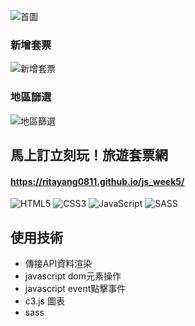 ![首圖](https://imgur.com/whytPyr.jpg)
### 新增套票
![新增套票](https://imgur.com/oKFA5LZ.gif)
### 地區篩選
![地區篩選](https://imgur.com/Im8mFOB.gif)
## 馬上訂立刻玩！旅遊套票網
#### https://ritayang0811.github.io/js_week5/

![HTML5](https://img.shields.io/badge/html5-%23E34F26.svg?style=for-the-badge&logo=html5&logoColor=white)
![CSS3](https://img.shields.io/badge/css3-%231572B6.svg?style=for-the-badge&logo=css3&logoColor=white)
![JavaScript](https://img.shields.io/badge/javascript-%23323330.svg?style=for-the-badge&logo=javascript&logoColor=%23F7DF1E)
![SASS](https://img.shields.io/badge/SASS-hotpink.svg?style=for-the-badge&logo=SASS&logoColor=white)

## 使用技術
- 傳接API資料渲染
- javascript dom元素操作
- javascript event點擊事件
- c3.js 圖表
- sass
